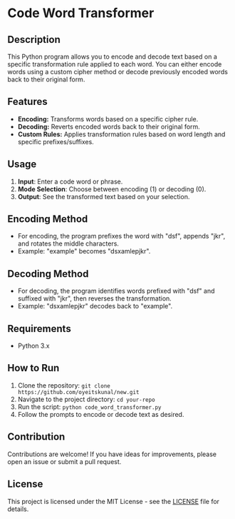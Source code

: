 

# Code Word Transformer

## Description
This Python program allows you to encode and decode text based on a specific transformation rule applied to each word. You can either encode words using a custom cipher method or decode previously encoded words back to their original form.

## Features
- **Encoding:** Transforms words based on a specific cipher rule.
- **Decoding:** Reverts encoded words back to their original form.
- **Custom Rules:** Applies transformation rules based on word length and specific prefixes/suffixes.

## Usage
1. **Input**: Enter a code word or phrase.
2. **Mode Selection**: Choose between encoding (1) or decoding (0).
3. **Output**: See the transformed text based on your selection.

## Encoding Method
- For encoding, the program prefixes the word with "dsf", appends "jkr", and rotates the middle characters.
- Example: "example" becomes "dsxamlepjkr".

## Decoding Method
- For decoding, the program identifies words prefixed with "dsf" and suffixed with "jkr", then reverses the transformation.
- Example: "dsxamlepjkr" decodes back to "example".

## Requirements
- Python 3.x

## How to Run
1. Clone the repository: `git clone https://github.com/oyeitskunal/new.git`
2. Navigate to the project directory: `cd your-repo`
3. Run the script: `python code_word_transformer.py`
4. Follow the prompts to encode or decode text as desired.

## Contribution
Contributions are welcome! If you have ideas for improvements, please open an issue or submit a pull request.

## License
This project is licensed under the MIT License - see the [LICENSE](LICENSE) file for details.

